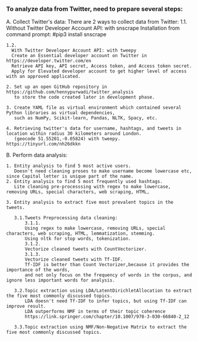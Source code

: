 ### To analyze data from Twitter, need to prepare several steps:

A. Collect Twitter's data:
   There are 2 ways to collect data from Twitter: 
    1.1. 
      Without Twitter Developer Account API: with snscrape
      Installation from command prompt: #pip3 install snscrape

    1.2.
      With Twitter Developer Account API: with tweepy
      Create an Essential developer account on Twitter in https://developer.twitter.com/en  
      Retrieve API key, API secret, Access token, and Access token secret. 
      Apply for Elevated developer account to get higher level of access with an approved applicated.

    2. Set up an open GitHub repository in https://github.com/hennypurwadi/twitter_analysis  
       to store the code created later in development phase. 

    3. Create YAML file as virtual environment which contained several Python libraries as virtual dependencies, 
       such as NumPy, Scikit-learn, Pandas, NLTK, Spacy, etc.
    
    4. Retrieving twitter's data for username, hashtags, and tweets in location within radius 30 kilometers around London.
       (geocode 51.55201,-0.05824) with tweepy. https://tinyurl.com/nh26dkkn    
    

B. Perform data analysis:

    1. Entity analysis to find 5 most active users.
       Doesn't need cleaning proses to make username become lowercase etc, since Capital letter is unique part of the name.          
    2. Entity analysis to find 5 most frequently used hashtags.
       Lite cleaning pre-processsing with regex to make lowercase, removing URLs, special characters, web scraping, HTML,
       
    3. Entity analysis to extract five most prevalent topics in the tweets.
    
       3.1.Tweets Preprocessing data cleaning: 
           3.1.1.
           Using regex to make lowercase, removing URLs, special characters, web scraping, HTML, lemmatization, stemming.
           Using nltk for stop words, tokenization. 
           3.1.2.
           Vectorize cleaned tweets with CountVectorizer.
           3.1.3.
           Vectorize cleaned tweets with Tf-IDF.
           Tf-IDF is better than Count Vectorizer,because it provides the importance of the words, 
           and not only focus on the frequency of words in the corpus, and ignore less important words for analysis.
        
       3.2.Topic extraction using LDA/LatentDirichletAllocation to extract the five most commonly discussed topics.
           LDA doesn't need Tf-IDF to infer topics, but using Tf-IDF can improve result.
           LDA outperforms NMF in terms of their topic coherence 
           https://link.springer.com/chapter/10.1007/978-3-030-66840-2_12
       
       3.3.Topic extraction using NMF/Non-Negative Matrix to extract the five most commonly discussed topics. 
